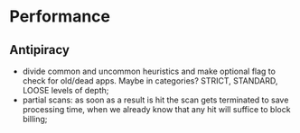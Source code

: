 # Performance

## Antipiracy
- divide common and uncommon heuristics and make optional flag to check for old/dead apps. Maybe in categories? STRICT, STANDARD, LOOSE levels of depth;
- partial scans: as soon as a result is hit the scan gets terminated to save processing time, when we already know that any hit will suffice to block billing;
